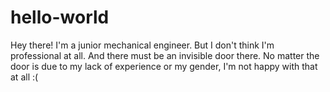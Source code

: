 # hello-world
Hey there!
I'm a junior mechanical engineer.
But I don't think I'm professional at all.
And there must be an invisible door there.
No matter the door is due to my lack of experience or my gender, I'm not happy with that at all :(
